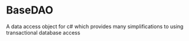 BaseDAO
=======

A data access object for c# which provides many simplifications to using transactional database access
